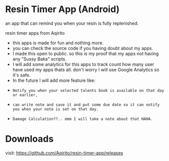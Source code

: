 ﻿# Resin Timer App (Android)
an app that can remind you when your resin is fully replenished.

resin timer apps from Aqirito

- this apps is made for fun and nothing more.
- you can check the source code if you having doubt about my apps.
- I made this open to public. so this is my proof that my apps not having any "Sussy Baka" scripts.
- I will add some analytics for this apps to track count how many user have used my apps thats all. don't worry I will use Google Analytics so it's safe.
- In the future I will add more feature like:
-     Notify you when your selected talents book is available on that day or earlier,
-     can write note and save it and put some due date so it can notify you when your note is set on that day.
-     Damage Calculation??.. emm I will take a note about that HAHA.

# Downloads
visit: https://github.com/Aqirito/resin-timer-app/releases
